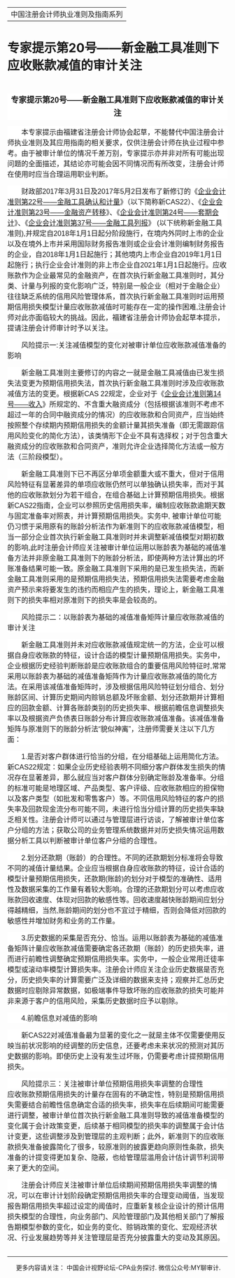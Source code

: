 ﻿<!DOCTYPE HTML PUBLIC "-//W3C//DTD HTML 4.0 Transitional//EN">
<HTML xmlns:o = "urn:schemas-microsoft-com:office:office"><HEAD><TITLE>专家提示第20号——新金融工具准则下应收账款减值的审计关注</TITLE>
<META content="text/html; charset=gb2312" http-equiv=Content-Type>
<META name=GENERATOR content="MSHTML 11.00.10570.1001"><LINK rel=stylesheet 
href="_template.css"></HEAD>
<BODY>
<DIV id=nsbanner>
<DIV id=bannerrow1>
<TABLE class=bannerparthead>
  <TBODY>
  <TR id=hdr>
    <TD class=runninghead noWrap>中国注册会计师执业准则及指南系列</TD></TR></TBODY></TABLE></DIV>
<DIV id=titlerow>
<H1 class=dtH1>专家提示第20号——新金融工具准则下应收账款减值的审计关注</H1></DIV></DIV>
<DIV id=nstext><BR>
<P class=MsoNormal 
style="BACKGROUND: white; TEXT-ALIGN: center; MARGIN: 7.5pt 0cm 0pt; LINE-HEIGHT: 22.5pt; mso-pagination: widow-orphan" 
align=center><A name=_GoBack></A><B><SPAN 
style='FONT-SIZE: 13.5pt; FONT-FAMILY: "微软雅黑",sans-serif; mso-bidi-font-family: 宋体; mso-font-kerning: 0pt'>专家提示第<SPAN 
lang=EN-US>20</SPAN>号——新金融工具准则下应收账款减值的审计关注<SPAN 
lang=EN-US><o:p></o:p></SPAN></SPAN></B></P>
<P class=MsoNormal 
style="BACKGROUND: white; TEXT-ALIGN: left; MARGIN: 11.25pt 0cm 0pt; TEXT-INDENT: 24pt; mso-pagination: widow-orphan" 
align=left><A name=No2></A><SPAN 
style='FONT-SIZE: 12pt; FONT-FAMILY: "微软雅黑",sans-serif; mso-bidi-font-family: 宋体; mso-font-kerning: 0pt'>本专家提示由福建省注册会计师协会起草，不能替代中国注册会计师执业准则及其应用指南的相关要求，仅供注册会计师在执业过程中参考。由于被审计单位的情况千差万别，专家提示亦并非对所有可能出现问题的全面描述，其结论亦可能会因不同情况而有所改变，注册会计师在使用时应当合理运用职业判断。<SPAN 
lang=EN-US><o:p></o:p></SPAN></SPAN></P>
<P class=MsoNormal 
style="BACKGROUND: white; TEXT-ALIGN: left; MARGIN: 11.25pt 0cm 0pt; TEXT-INDENT: 24pt; mso-pagination: widow-orphan" 
align=left><A name=No3></A><SPAN 
style='FONT-SIZE: 12pt; FONT-FAMILY: "微软雅黑",sans-serif; mso-bidi-font-family: 宋体; mso-font-kerning: 0pt'>财政部<SPAN 
lang=EN-US>2017</SPAN>年<SPAN lang=EN-US>3</SPAN>月<SPAN 
lang=EN-US>31</SPAN>日及<SPAN lang=EN-US>2017</SPAN>年<SPAN 
lang=EN-US>5</SPAN>月<SPAN lang=EN-US>2</SPAN>日发布了新修订的《<U>企业会计准则第<SPAN 
lang=EN-US>22</SPAN>号——金融工具确认和计量</U>》（以下简称新<SPAN 
lang=EN-US>CAS22</SPAN>）、《<U>企业会计准则第<SPAN 
lang=EN-US>23</SPAN>号——金融资产转移</U>》、《<U>企业会计准则第<SPAN 
lang=EN-US>24</SPAN>号——套期会计</U>》、《<U>企业会计准则第<SPAN 
lang=EN-US>37</SPAN>号——金融工具列报</U>》<SPAN lang=EN-US> (</SPAN>以下统称新金融工具准则<SPAN 
lang=EN-US>),</SPAN>并规定自<SPAN lang=EN-US>2018</SPAN>年<SPAN 
lang=EN-US>1</SPAN>月<SPAN 
lang=EN-US>1</SPAN>日起分阶段施行，在境内外同时上市的企业以及在境外上市并采用国际财务报告准则或企业会计准则编制财务报告的企业，自<SPAN 
lang=EN-US>2018</SPAN>年<SPAN lang=EN-US>1</SPAN>月<SPAN 
lang=EN-US>1</SPAN>日起施行；其他境内上市企业自<SPAN lang=EN-US>2019</SPAN>年<SPAN 
lang=EN-US>1</SPAN>月<SPAN lang=EN-US>1</SPAN>日起施行；执行企业会计准则的非上市企业自<SPAN 
lang=EN-US>2021</SPAN>年<SPAN lang=EN-US>1</SPAN>月<SPAN 
lang=EN-US>1</SPAN>日起施行。应收账款作为企业最常见的金融资产，在首次执行新金融工具准则时，其分类、计量与列报的变化影响广泛，特别是一般企业（相对于金融企业）往往缺乏系统的信用风险管理体系，首次执行新金融工具准则时运用预期信用损失模型计量应收账款减值时可能存在一定的操作困难<SPAN 
lang=EN-US>,</SPAN>注册会计师对此亦面临较大的挑战。因此，福建省注册会计师协会起草本提示，提请注册会计师审计时予以关注。<SPAN 
lang=EN-US><o:p></o:p></SPAN></SPAN></P>
<P class=MsoNormal 
style="BACKGROUND: white; TEXT-ALIGN: left; MARGIN: 11.25pt 0cm 0pt; TEXT-INDENT: 24pt; mso-pagination: widow-orphan" 
align=left><A name=No4></A><SPAN 
style='FONT-SIZE: 12pt; FONT-FAMILY: "微软雅黑",sans-serif; mso-bidi-font-family: 宋体; mso-font-kerning: 0pt'>风险提示一<SPAN 
lang=EN-US>:</SPAN>关注减值模型的变化对被审计单位应收账款减值准备的影响<SPAN 
lang=EN-US><o:p></o:p></SPAN></SPAN></P>
<P class=MsoNormal 
style="BACKGROUND: white; TEXT-ALIGN: left; MARGIN: 11.25pt 0cm 0pt; TEXT-INDENT: 24pt; mso-pagination: widow-orphan" 
align=left><A name=No5></A><SPAN 
style='FONT-SIZE: 12pt; FONT-FAMILY: "微软雅黑",sans-serif; mso-bidi-font-family: 宋体; mso-font-kerning: 0pt'>新金融工具准则主要修订的内容之一就是金融工具减值由已发生损失法变更为预期信用损失法，首次执行新金融工具准则时涉及应收账款减值方法的变更。根据新<SPAN 
lang=EN-US>CAS 22</SPAN>规定，企业对于《<U>企业会计准则第<SPAN 
lang=EN-US>14</SPAN>号——收入</U>》所规定的、不含重大融资成分（包括根据该准则不考虑不超过一年的合同中融资成分的情况）的应收账款和合同资产，应当始终按照整个存续期内预期信用损失的金额计量其损失准备（即无需跟踪信用风险变化的简化方法），该类情形下企业不具有选择权；对于包含重大融资成分的应收账款和合同资产，准则允许企业选择简化方法或一般方法（三阶段模型）。<SPAN 
lang=EN-US><o:p></o:p></SPAN></SPAN></P>
<P class=MsoNormal 
style="BACKGROUND: white; TEXT-ALIGN: left; MARGIN: 11.25pt 0cm 0pt; TEXT-INDENT: 24pt; mso-pagination: widow-orphan" 
align=left><A name=No6></A><SPAN 
style='FONT-SIZE: 12pt; FONT-FAMILY: "微软雅黑",sans-serif; mso-bidi-font-family: 宋体; mso-font-kerning: 0pt'>新金融工具准则下已不再区分单项金额重大或不重大，但对于信用风险特征有显著差异的单项应收账仍然可以单独确认损失率，而对于其他的应收账款划分为若干组合，在组合基础上计算预期信用损失。根据新<SPAN 
lang=EN-US>CAS22</SPAN>指南，企业可以参照历史信用损失率，编制应收账款逾期天数与固定准备率对照表，并计算预期信用损失。实务中<SPAN 
lang=EN-US>, 
</SPAN>被审计单位可能仍习惯于采用原有的账龄分析法作为新准则下的应收账款减值模型，相当一部分企业首次执行新金融工具准则时并未调整新减值模型对期初数的影响<SPAN 
lang=EN-US>,</SPAN>此时注册会计师应关注被审计单位运用以账龄表为基础的减值准备方法并非原金融工具准则下的账龄分析法，即使两种方法计算出的坏账准备结果可能一致。原金融工具准则下采用的是已发生损失法，而新金融工具准则采用的是预期信用损失法，预期信用损失法需要考虑金融资产预示来将要发生的违约而相应产生的损失，理论上，新金融工具准则下的损失率相对原准则下的损失率是会较高的。<SPAN 
lang=EN-US><o:p></o:p></SPAN></SPAN></P>
<P class=MsoNormal 
style="BACKGROUND: white; TEXT-ALIGN: left; MARGIN: 11.25pt 0cm 0pt; TEXT-INDENT: 24pt; mso-pagination: widow-orphan" 
align=left><A name=No7></A><SPAN 
style='FONT-SIZE: 12pt; FONT-FAMILY: "微软雅黑",sans-serif; mso-bidi-font-family: 宋体; mso-font-kerning: 0pt'>风险提示二：以账龄表为基础的减值准备矩阵计量应收账款减值的审计关注<SPAN 
lang=EN-US><o:p></o:p></SPAN></SPAN></P>
<P class=MsoNormal 
style="BACKGROUND: white; TEXT-ALIGN: left; MARGIN: 11.25pt 0cm 0pt; TEXT-INDENT: 24pt; mso-pagination: widow-orphan" 
align=left><A name=No8></A><SPAN 
style='FONT-SIZE: 12pt; FONT-FAMILY: "微软雅黑",sans-serif; mso-bidi-font-family: 宋体; mso-font-kerning: 0pt'>新金融工具准则并未对应收账款减值规定统一的方法，企业可以根据自身应收账款的特征，设计合适的模型计量预期信用损失。实务中，企业根据历史经验判断账龄是应收账款组合的重要信用风险特征时<SPAN 
lang=EN-US>,</SPAN>常常采用以账龄表为基础的减值准备矩阵作为计量应收账款减值的简化方法。在采用该减值准备矩阵时，涉及根据信用风险特征划分组合、划分账龄区间、计算历史期间内赊销总额及坏账金额、划分还款期并计算相应的回款金额、计算各账龄类别的历史损失率、根据前瞻信息调整损失率以及根据资产负债表日账龄分布计算应收账款减值准备。该减值准备矩阵与原准则下的账龄分析法“貌似神离”，注册师需要关注以下几方面：<SPAN 
lang=EN-US><o:p></o:p></SPAN></SPAN></P>
<P class=MsoNormal 
style="BACKGROUND: white; TEXT-ALIGN: left; MARGIN: 11.25pt 0cm 0pt; TEXT-INDENT: 24pt; mso-pagination: widow-orphan" 
align=left><A name=No9_D1></A><SPAN lang=EN-US 
style='FONT-SIZE: 12pt; FONT-FAMILY: "微软雅黑",sans-serif; mso-bidi-font-family: 宋体; mso-font-kerning: 0pt'>1.</SPAN><SPAN 
style='FONT-SIZE: 12pt; FONT-FAMILY: "微软雅黑",sans-serif; mso-bidi-font-family: 宋体; mso-font-kerning: 0pt'>是否对客户群体进行恰当的分组，在分组基础上运用简化方法。新<SPAN 
lang=EN-US>CAS22</SPAN>规定：如果企业历史经验表明不同细分客户群体发生损失的情况存在显著差异，那么就应当对客户群体分别确定账龄及准备率。分组的标准可能是地理区域、产品类型、客户评级、应收账款相应的担保物以及客户类型（如批发和零售客户）等。不同信用风险特征的客户的损失率及回款现金流分布可能不同，未进行恰当分组计算的历史损失率缺乏相关性。注册会计师可以通过与管理层进行访谈，了解被审计单位客户分组的方法；获取公司的业务管理系统数据并对历史损失情况运用数据分析工具以判断被审计单位客户分组的合理性。<SPAN 
lang=EN-US><o:p></o:p></SPAN></SPAN></P>
<P class=MsoNormal 
style="BACKGROUND: white; TEXT-ALIGN: left; MARGIN: 11.25pt 0cm 0pt; TEXT-INDENT: 24pt; mso-pagination: widow-orphan" 
align=left><A name=No10_D2></A><SPAN lang=EN-US 
style='FONT-SIZE: 12pt; FONT-FAMILY: "微软雅黑",sans-serif; mso-bidi-font-family: 宋体; mso-font-kerning: 0pt'>2.</SPAN><SPAN 
style='FONT-SIZE: 12pt; FONT-FAMILY: "微软雅黑",sans-serif; mso-bidi-font-family: 宋体; mso-font-kerning: 0pt'>划分还款期（账龄）的合理性。不同的还款期划分标准将会导致不同的减值计量结果。企业应当根据自身应收账款的特征，设计合适的模型计量预期信用损失，还款期<SPAN 
lang=EN-US>(</SPAN>账龄<SPAN 
lang=EN-US>)</SPAN>的划分对于模型的准确性、适用性及数据采集的工作量有着较大影响。合理的还款期划分可以考虑应收账款回收速度、体现对回款的敏感性等。回收速度越快账龄期间应划分得越精细，当然<SPAN 
lang=EN-US>,</SPAN>账龄期间的划分也不宜过于精细，否则会降低对回款的敏感性并增加财务和业务的工作量。<SPAN 
lang=EN-US><o:p></o:p></SPAN></SPAN></P>
<P class=MsoNormal 
style="BACKGROUND: white; TEXT-ALIGN: left; MARGIN: 11.25pt 0cm 0pt; TEXT-INDENT: 24pt; mso-pagination: widow-orphan" 
align=left><A name=No11_D3></A><SPAN lang=EN-US 
style='FONT-SIZE: 12pt; FONT-FAMILY: "微软雅黑",sans-serif; mso-bidi-font-family: 宋体; mso-font-kerning: 0pt'>3.</SPAN><SPAN 
style='FONT-SIZE: 12pt; FONT-FAMILY: "微软雅黑",sans-serif; mso-bidi-font-family: 宋体; mso-font-kerning: 0pt'>历史数据的采集是否充分、恰当。运用以账龄表为基础的减值准备矩阵计量应收账款减值需要确定各还款期（账龄）的历史损失率，进而进行前瞻性调整确定预期信用损失率。实务中，一般企业常用迁徒率模型或滚动率模型计算损失率。注册会计师应关注企业历史数据是否充分，历史损失率的计算需要广泛及详细的数据来支持；观察并汇总历史数据时应剔除异常数据，如极端事件导致坏账的应收账款的损失可能并非来源于客户的信用风险，采集历史数据时应予以剔除。<SPAN 
lang=EN-US><o:p></o:p></SPAN></SPAN></P>
<P class=MsoNormal 
style="BACKGROUND: white; TEXT-ALIGN: left; MARGIN: 11.25pt 0cm 0pt; TEXT-INDENT: 24pt; mso-pagination: widow-orphan" 
align=left><A name=No12_D4></A><SPAN lang=EN-US 
style='FONT-SIZE: 12pt; FONT-FAMILY: "微软雅黑",sans-serif; mso-bidi-font-family: 宋体; mso-font-kerning: 0pt'>4.</SPAN><SPAN 
style='FONT-SIZE: 12pt; FONT-FAMILY: "微软雅黑",sans-serif; mso-bidi-font-family: 宋体; mso-font-kerning: 0pt'>前瞻信息对减值的影响<SPAN 
lang=EN-US><o:p></o:p></SPAN></SPAN></P>
<P class=MsoNormal 
style="BACKGROUND: white; TEXT-ALIGN: left; MARGIN: 11.25pt 0cm 0pt; TEXT-INDENT: 24pt; mso-pagination: widow-orphan" 
align=left><A name=No13></A><SPAN 
style='FONT-SIZE: 12pt; FONT-FAMILY: "微软雅黑",sans-serif; mso-bidi-font-family: 宋体; mso-font-kerning: 0pt'>新<SPAN 
lang=EN-US>CAS22</SPAN>对减值准备最为显著的变化之一就是主体不仅需要使用反映当前状况影响的经调整的历史信息，还要考虑未来状况的预测对其历史数据的影响。即使历史上没有发生过坏账，仍需要考虑计提预期信用损失。<SPAN 
lang=EN-US><o:p></o:p></SPAN></SPAN></P>
<P class=MsoNormal 
style="BACKGROUND: white; TEXT-ALIGN: left; MARGIN: 11.25pt 0cm 0pt; TEXT-INDENT: 24pt; mso-pagination: widow-orphan" 
align=left><A name=No14></A><SPAN 
style='FONT-SIZE: 12pt; FONT-FAMILY: "微软雅黑",sans-serif; mso-bidi-font-family: 宋体; mso-font-kerning: 0pt'>风险提示三：关注被审计单位预期信用损失率调整的合理性<SPAN 
lang=EN-US><o:p></o:p></SPAN></SPAN></P>
<P class=MsoNormal 
style="TEXT-ALIGN: left; MARGIN: 0cm 0cm 0pt; mso-pagination: widow-orphan" 
align=left><SPAN 
style='FONT-SIZE: 12pt; FONT-FAMILY: "微软雅黑",sans-serif; BACKGROUND: white; mso-bidi-font-family: 宋体; mso-font-kerning: 0pt'>应收账款预期信用损失的计量存在固有的不确定性，特别是预期信用损失需要结合前瞻性信息确定合适的损失率，损失率在后续期间可能需要进行调整，被审计单位首次执行新金融工具准则导致的减值准备模型的变化属于会计政策变更，后续基于相同模型的损失率的调整属于会计估计变更，这些调整涉及到管理层的主观判断；此外，新准则下的应收账款损失准备披露简化了很多，较原准则的披露更趋向原则性条款，损失准备的计提变得更加复杂、隐蔽，也给管理层滥用会计估计调节利润带来了更大的空间。</SPAN><SPAN 
lang=EN-US 
style="FONT-SIZE: 12pt; FONT-FAMILY: 宋体; mso-bidi-font-family: 宋体; mso-font-kerning: 0pt"><o:p></o:p></SPAN></P>
<P class=MsoNormal 
style="BACKGROUND: white; TEXT-ALIGN: left; MARGIN: 11.25pt 0cm 0pt; TEXT-INDENT: 24pt; mso-pagination: widow-orphan" 
align=left><A name=No15></A><SPAN 
style='FONT-SIZE: 12pt; FONT-FAMILY: "微软雅黑",sans-serif; mso-bidi-font-family: 宋体; mso-font-kerning: 0pt'>注册会计师应关注被审计单位后续期间预期信用损失率调整的情况，可以在审计计划阶段确定预期信用损失率的合理变动阈值，当发现报告期信用损失率超过设定的阈值时，应重新复核企业设计的预计信用损失模型的合理性，向业务部门、风险管理部门及其他相关部门了解报告期模型参数的变化，如业务的变化、赊销政策的变化、宏观经济状况、行业发展趋势等并关注管理层是否充分披露重大的变动及其原因。<SPAN 
lang=EN-US><o:p></o:p></SPAN></SPAN></P>
<P class=MsoNormal style="MARGIN: 0cm 0cm 0pt"><SPAN lang=EN-US><o:p><FONT 
size=3 face=Calibri>&nbsp;</FONT></o:p></SPAN></P>
<P>
<HR>

<P></P></DIV>
<DIV class=footer>
<P>&nbsp;&nbsp;&nbsp;&nbsp;&nbsp;更多内容请关注： 中国会计视野论坛-CPA业务探讨. 
微信公众号:MY聊审计.</P></DIV></BODY></HTML>
